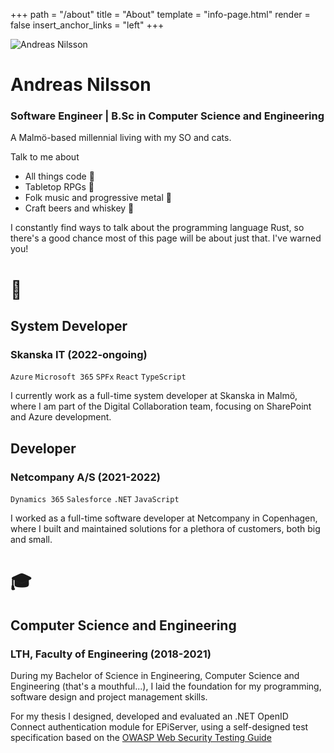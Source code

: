 +++
path = "/about"
title = "About"
template = "info-page.html"
render = false
insert_anchor_links = "left"
+++

![Andreas Nilsson](/img/pb.png)

# Andreas Nilsson

### Software Engineer | B.Sc in Computer Science and Engineering

A Malmö-based millennial living with my SO and cats.

Talk to me about

- All things code 🦀
- Tabletop RPGs 🎲
- Folk music and progressive metal 🎵
- Craft beers and whiskey 🍻

I constantly find ways to talk about the programming language Rust, so there's a good chance most of this page will be about just that. I've warned you!

# 💼

## System Developer

### Skanska IT (2022-ongoing)

`Azure` `Microsoft 365` `SPFx` `React` `TypeScript`

I currently work as a full-time system developer at Skanska in Malmö, where I am part of the Digital Collaboration team, focusing on SharePoint and Azure development.

## Developer

### Netcompany A/S (2021-2022)

`Dynamics 365` `Salesforce` `.NET` `JavaScript`

I worked as a full-time software developer at Netcompany in Copenhagen, where I built and maintained solutions for a plethora of customers, both big and small.

# 🎓

## Computer Science and Engineering

### LTH, Faculty of Engineering (2018-2021)

During my Bachelor of Science in Engineering, Computer Science and Engineering (that's a mouthful...), I laid the foundation for my programming, software design and project management skills.

For my thesis I designed, developed and evaluated an .NET OpenID Connect authentication module for EPiServer, using a self-designed test specification based on the [OWASP Web Security Testing Guide](https://owasp.org/www-project-web-security-testing-guide/)
